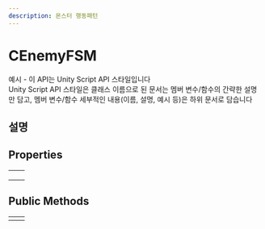 ```yaml
---
description: 몬스터 행동패턴
---
```


# CEnemyFSM

예시 - 이 API는 Unity Script API 스타일입니다  
Unity Script API 스타일은 클래스 이름으로 된 문서는 멤버 변수/함수의 간략한 설명만 담고, 멤버 변수/함수 세부적인 내용\(이름, 설명, 예시 등\)은 하위 문서로 담습니다 

## 설명 



## Properties

|  |  |
| :--- | :--- |
|  |  |
|  |  |
|  |  |

## Public Methods

|  |  |
| :--- | :--- |
|  |  |



